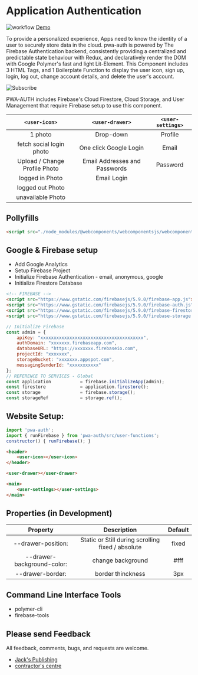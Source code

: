 Application Authentication
======================
![workflow](https://www.inmostfire.com/images/workflow.png) [Demo](https://www.inmostfire.com)

To provide a personalized experience, Apps need to know the identity of a user to securely store data in the cloud. pwa-auth is powered by The Firebase Authentication backend, consistently providing a centralized and predictable state behaviour with Redux, and declaratively render the DOM with Google Polymer's fast and light Lit-Element. This Component includes 3 HTML Tags, and 1 Boilerplate Function to display the user icon, sign up, login, log out, change account details, and delete the user's account.

![Subscribe](https://www.inmostfire.com/images/settings.png)

PWA-AUTH includes Firebase's Cloud Firestore, Cloud Storage, and User Management that require Firebase setup to use this component.

| `<user-icon>` | `<user-drawer>` | `<user-settings>` |
| :-----------: | :-------------: | :---------------: |
| 1 photo | Drop-down | Profile |
| fetch social login photo | One click Google Login | Email |
| Upload / Change Profile Photo | Email Addresses and Passwords | Password |
| logged in Photo | Email Login |
| logged out Photo |
| unavailable Photo |

## Pollyfills
```html
<script src="./node_modules/@webcomponents/webcomponentsjs/webcomponents-loader.js" async ></script>
```
## Google & Firebase setup
* Add Google Analytics
* Setup Firebase Project
* Initialize Firebase Authentication - email, anonymous, google
* Initialize Firestore Database
```html
<!-- FIREBASE -->
<script src="https://www.gstatic.com/firebasejs/5.9.0/firebase-app.js"></script>
<script src="https://www.gstatic.com/firebasejs/5.9.0/firebase-auth.js"></script>
<script src="https://www.gstatic.com/firebasejs/5.9.0/firebase-firestore.js"></script>
<script src="https://www.gstatic.com/firebasejs/5.9.0/firebase-storage.js"></script> 
```
```javascript
// Initialize Firebase
const admin = {
    apiKey: "xxxxxxxxxxxxxxxxxxxxxxxxxxxxxxxxxxxxxxx",
    authDomain: "xxxxxxx.firebaseapp.com",
    databaseURL: "https://xxxxxxx.firebaseio.com",
    projectId: "xxxxxxx",
    storageBucket: "xxxxxxx.appspot.com",
    messagingSenderId: "xxxxxxxxxxx"
};
// REFERENCE TO SERVICES - Global
const application           = firebase.initializeApp(admin);
const firestore             = application.firestore();
const storage               = firebase.storage();
const storageRef            = storage.ref();
```

## Website Setup:
```javascript
import 'pwa-auth';
import { runFirebase } from 'pwa-auth/src/user-functions';
constructor() { runFirebase(); }
```
```html
<header>
    <user-icon></user-icon>
</header>

<user-drawer></user-drawer>

<main>
    <user-settings></user-settings>
</main>
```

## Properties (in Development)
| Property | Description | Default |
| :------: | :---------: | :------:|
| --drawer-position:   | Static or Still during scrolling fixed / absolute | fixed |
| --drawer-background-color:   | change background | #fff |
| --drawer-border:   | border thinckness | 3px |

## Command Line Interface Tools
* polymer-cli
* firebase-tools

## Please send Feedback
All feedback, comments, bugs, and requests are welcome.
* [Jack's Publishing](https://www.jackspublishing.com)
* [contractor's centre](https://www.contractorscentre.com)